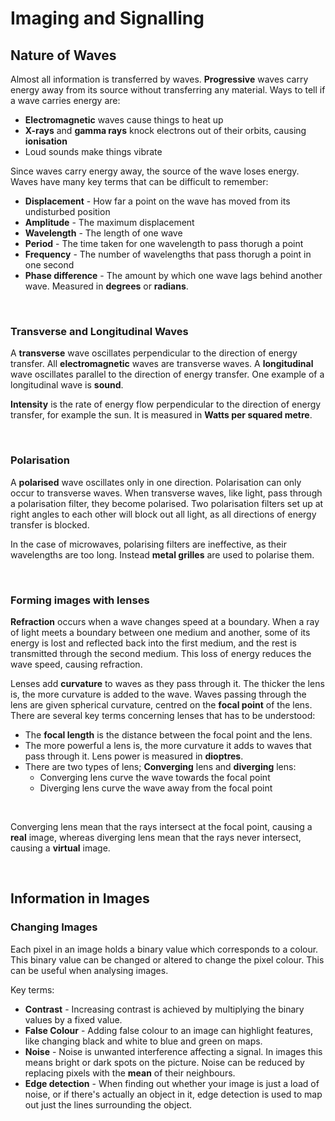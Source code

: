 # Imaging and Signalling

## Nature of Waves

Almost all information is transferred by waves. **Progressive** waves carry energy away from its source without transferring any material. Ways to tell if a wave carries energy are:
- **Electromagnetic** waves cause things to heat up
- **X-rays** and **gamma rays** knock electrons out of their orbits, causing **ionisation**
- Loud sounds make things vibrate

Since waves carry energy away, the source of the wave loses energy. Waves have many key terms that can be difficult to remember:
- **Displacement** - How far a point on the wave has moved from its undisturbed position
- **Amplitude** - The maximum displacement
- **Wavelength** - The length of one wave
- **Period** - The time taken for one wavelength to pass thorugh a point
- **Frequency** - The number of wavelengths that pass thorugh a point in one second
- **Phase difference** - The amount by which one wave lags behind another wave. Measured in **degrees** or **radians**.

<br>

### Transverse and Longitudinal Waves

A **transverse** wave oscillates perpendicular to the direction of energy transfer. All **electromagnetic** waves are transverse waves. A **longitudinal** wave oscillates parallel to the direction of energy transfer. One example of a longitudinal wave is **sound**.

**Intensity** is the rate of energy flow perpendicular to the direction of energy transfer, for example the sun. It is measured in **Watts per squared metre**.

<br>

### Polarisation

A **polarised** wave oscillates only in one direction. Polarisation can only occur to transverse waves. When transverse waves, like light, pass through a polarisation filter, they become polarised. Two polarisation filters set up at right angles to each other will block out all light, as all directions of energy transfer is blocked.

In the case of microwaves, polarising filters are ineffective, as their wavelengths are too long. Instead **metal grilles** are used to polarise them.

<br>

### Forming images with lenses

**Refraction** occurs when a wave changes speed at a boundary. When a ray of light meets a boundary between one medium and another, some of its energy is lost and reflected back into the first medium, and the rest is transmitted through the second medium. This loss of energy reduces the wave speed, causing refraction.

Lenses add **curvature** to waves as they pass through it. The thicker the lens is, the more curvature is added to the wave. Waves passing through the lens are given spherical curvature, centred on the **focal point** of the lens. There are several key terms concerning lenses that has to be understood:
- The **focal length** is the distance between the focal point and the lens.
- The more powerful a lens is, the more curvature it adds to waves that pass through it. Lens power is measured in **dioptres**.
- There are two types of lens; **Converging** lens and **diverging** lens:
  - Converging lens curve the wave towards the focal point
  - Diverging lens curve the wave away from the focal point

<br>

Converging lens mean that the rays intersect at the focal point, causing a **real** image, whereas diverging lens mean that the rays never intersect, causing a **virtual** image.

<br>

## Information in Images

### Changing Images

Each pixel in an image holds a binary value which corresponds to a colour. This binary value can be changed or altered to change the pixel colour. This can be useful when analysing images.

Key terms:
- **Contrast** - Increasing contrast is achieved by multiplying the binary values by a fixed value.
- **False Colour** - Adding false colour to an image can highlight features, like changing black and white to blue and green on maps.
- **Noise** - Noise is unwanted interference affecting a signal. In images this means bright or dark spots on the picture. Noise can be reduced by replacing pixels with the **mean** of their neighbours.
- **Edge detection** - When finding out whether your image is just a load of noise, or if there's actually an object in it, edge detection is used to map out just the lines surrounding the object.















